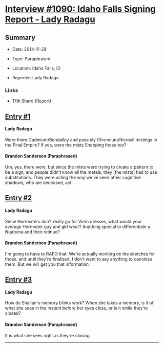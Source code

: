 # [Interview #1090: Idaho Falls Signing Report - Lady Radagu](https://www.theoryland.com/intvmain.php?i=1090)

## Summary

- Date: 2014-11-29

- Type: Paraphrased

- Location: Idaho Falls, ID

- Reporter: Lady Radagu

### Links

- [17th Shard (Report)](http://www.17thshard.com/forum/topic/20880-idaho-falls-signing-sat-1129/#entry201842)


## [Entry #1](https://www.theoryland.com/intvmain.php?i=1090#1)

#### Lady Radagu

Were there Cadmium/Bendalloy and possibly Chromium/Nicrosil mistings in the Final Empire? If yes, were the mists Snapping those too?

#### Brandon Sanderson (Paraphrased)

Um, yes, there were, but since the mists were trying to create a pattern to be a sign, and people didn't know all the metals, they [the mists] had to use substitutions. They were acting the way we've seen other cognitive shadows, who are deceased, act.

## [Entry #2](https://www.theoryland.com/intvmain.php?i=1090#2)

#### Lady Radagu

Since Horneaters don't really go for Vorin dresses, what would your average Horneater guy and girl wear? Anything special to differentiate a Nuatoma and their retinue?

#### Brandon Sanderson (Paraphrased)

I'm going to have to RAFO that. We're actually working on the sketches for those, and until they're finalized, I don't want to say anything to canonize them. But we will get you that information.

## [Entry #3](https://www.theoryland.com/intvmain.php?i=1090#3)

#### Lady Radagu

How do Shallan's memory blinks work? When she takes a memory, is it of what she sees in the instant before her eyes close, or is it while they're closed?

#### Brandon Sanderson (Paraphrased)

It is what she sees right as they're closing.


---

